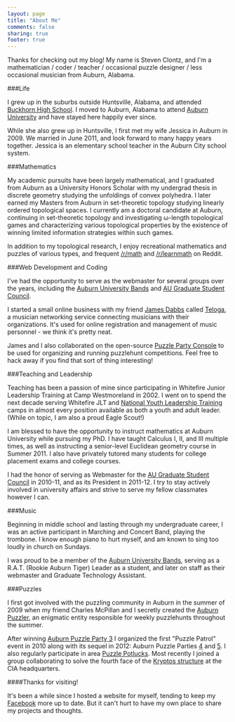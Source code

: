 ```yaml
---
layout: page
title: "About Me"
comments: false
sharing: true
footer: true
---
```


Thanks for checking out my blog! My name is Steven Clontz, and I'm a mathematician / coder / teacher / occasional puzzle designer / less occasional musician from Auburn, Alabama.

###Life

I grew up in the suburbs outside Huntsville, Alabama, and attended [Buckhorn High School](http://www.madison.k12.al.us/buckhorn/website/). I moved to Auburn, Alabama to attend [Auburn University](http://auburn.edu) and have stayed here happily ever since.

While she also grew up in Huntsville, I first met my wife Jessica in Auburn in 2009. We married in June 2011, and look forward to many happy years together. Jessica is an elementary school teacher in the Auburn City school system.

###Mathematics

My academic pursuits have been largely mathematical, and I graduated from Auburn as a University Honors Scholar with my undergrad thesis in discrete geometry studying the unfoldings of convex polyhedra. I later earned my Masters from Auburn in set-theoretic topology studying linearly ordered topological spaces. I currently am a doctoral candidate at Auburn, continuing in set-theoretic topology and investigating ω-length topological games and characterizing various topological properties by the existence of winning limited information strategies within such games.

In addition to my topological research, I enjoy recreational mathematics and puzzles of various types, and frequent [/r/math](http://reddit.com/r/math/) and [/r/learnmath](http://reddit.com/r/learnmath/) on Reddit.

###Web Development and Coding

I've had the opportunity to serve as the webmaster for several groups over the years, including the [Auburn University Bands](http://band.auburn.edu) and [AU Graduate Student Council](http://auburn.edu/gsc/).

I started a small online business with my friend [James Dabbs](http://jdabbs.com) called [Teloga](http://teloga.com), a musician networking service connecting musicians with their organizations. It's used for online registration and management of music personnel - we think it's pretty neat.

James and I also collaborated on the open-source [Puzzle Party Console](https://github.com/jamesdabbs/puzzle-console) to be used for organizing and running puzzlehunt competitions. Feel free to hack away if you find that sort of thing interesting!

###Teaching and Leadership

Teaching has been a passion of mine since participating in Whitefire Junior Leadership Training at Camp Westmoreland in 2002. I went on to spend the next decade serving Whitefire JLT and [National Youth Leadership Training](http://en.wikipedia.org/wiki/National_Youth_Leadership_Training) camps in almost every position available as both a youth and adult leader. (While on topic, I am also a proud Eagle Scout!)

I am blessed to have the opportunity to instruct mathematics at Auburn University while pursuing my PhD. I have taught Calculus I, II, and III multiple times, as well as instructing a senior-level Euclidean geometry course in Summer 2011. I also have privately tutored many students for college placement exams and college courses.

I had the honor of serving as Webmaster for the [AU Graduate Student Council](http://auburn.edu/gsc/) in 2010-11, and as its President in 2011-12. I try to stay actively involved in university affairs and strive to serve my fellow classmates however I can.

###Music

Beginning in middle school and lasting through my undergraduate career, I was an active participant in Marching and Concert Band, playing the trombone. I know enough piano to hurt myself, and am known to sing too loudly in church on Sundays.

I was proud to be a member of the [Auburn University Bands](http://band.auburn.edu), serving as a R.A.T. (Rookie Auburn Tiger) Leader as a student, and later on staff as their webmaster and Graduate Technology Assistant.

###Puzzles

I first got involved with the puzzling community in Auburn in the summer of 2009 when my friend Charles McPillan and I secretly created the [Auburn Puzzler](http://auburnpuzzleparty.wikia.com/wiki/Auburn_Puzzler), an enigmatic entity responsible for weekly puzzlehunts throughout the summer.

After winning [Auburn Puzzle Party 3](http://auburnpuzzleparty.wikia.com/wiki/APP3) I organized the first "Puzzle Patrol" event in 2010 along with its sequel in 2012: Auburn Puzzle Parties [4](http://auburnpuzzleparty.wikia.com/wiki/APP4) and [5](http://auburnpuzzleparty.wikia.com/wiki/APP5). I also regularly participate in area [Puzzle Potlucks](http://auburnpuzzleparty.wikia.com/wiki/PP2). Most recently I joined a group collaborating to solve the fourth face of the [Kryptos structure](http://en.wikipedia.org/wiki/Kryptos) at the CIA headquarters.

####Thanks for visiting!

It's been a while since I hosted a website for myself, tending to keep my [Facebook](http://facebook.com/stevenclontz) more up to date. But it can't hurt to have my own place to share my projects and thoughts.